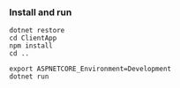 ### Install and run

```
dotnet restore
cd ClientApp
npm install
cd ..

export ASPNETCORE_Environment=Development
dotnet run
```
